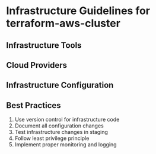 # Infrastructure Guidelines for terraform-aws-cluster

## Infrastructure Tools

## Cloud Providers


## Infrastructure Configuration

## Best Practices
1. Use version control for infrastructure code
2. Document all configuration changes
3. Test infrastructure changes in staging
4. Follow least privilege principle
5. Implement proper monitoring and logging